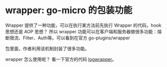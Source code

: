 # wrapper: go-micro 的包装功能

Wrapper 提供了一种功能，可以在执行某方法前先执行 Wrapper 的代码，hook 思想还是 AOP 思想？
所以 wrapper 功能可以在客户端和服务器做很多功能：熔断限流、Filter、Auth等。可以看到在官方 go-plugins/wrapper

包里面，作者利用该机制封装了很多功能。



wrapper 怎么使用呢？ 看一下官方的代码 [logwrapper](https://github.com/micro/examples/examples/wrapper)。

